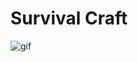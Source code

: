 # Survival Craft
 
![gif](https://github.com/edwin-marte/SurvivalCraft/assets/131810838/e90384d4-9102-4086-9327-5a804503bb55)
